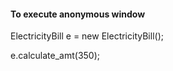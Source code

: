 #### To execute anonymous window

ElectricityBill e = new ElectricityBill();

e.calculate_amt(350);
